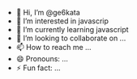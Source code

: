 - 👋 Hi, I’m @ge6kata
- 👀 I’m interested in javascrip
- 🌱 I’m currently learning javascript
- 💞️ I’m looking to collaborate on ...
- 📫 How to reach me ...
- 😄 Pronouns: ...
- ⚡ Fun fact: ...

<!---
ge6kata/ge6kata is a ✨ special ✨ repository because its `README.md` (this file) appears on your GitHub profile.
You can click the Preview link to take a look at your changes.
--->
